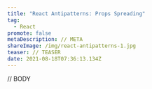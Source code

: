 ```yaml
---
title: "React Antipatterns: Props Spreading"
tag:
  - React
promote: false
metaDescription: // META
shareImage: /img/react-antipatterns-1.jpg
teaser: // TEASER
date: 2021-08-18T07:36:13.134Z
---
```

// BODY